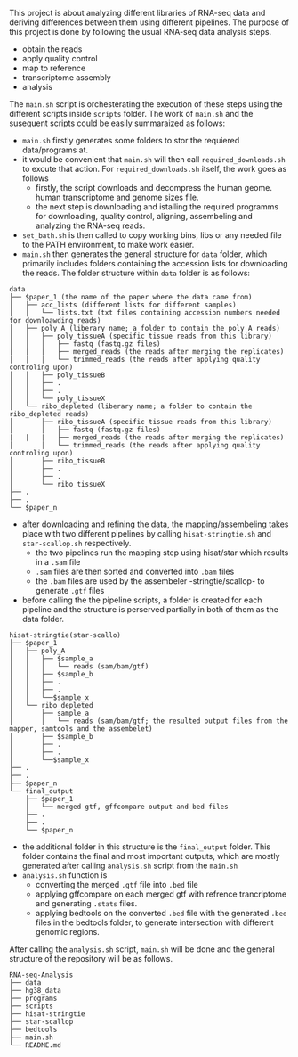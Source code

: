 This project is about analyzing different libraries of RNA-seq data and deriving differences between them using different pipelines. The purpose of this project is done by following the usual RNA-seq data analysis steps.
  - obtain the reads
  - apply quality control
  - map to reference
  - transcriptome assembly
  - analysis

The `main.sh` script is orchesterating the execution of these steps using the different scripts inside `scripts` folder. The work of `main.sh` and the susequent scripts could be easily summaraized as follows:

  - `main.sh` firstly generates some folders to stor the requiered data/programs at.
  - it would be convenient that `main.sh` will then call `required_downloads.sh` to excute that action. For `required_downloads.sh` itself, the work goes as follows
    - firstly, the script downloads and decompress the human geome. human transcriptome and genome sizes file.
    - the next step is downloading and istalling the required programms for downloading, quality control, aligning, assembeling and analyzing the RNA-seq reads.
  - `set_bath.sh` is then called to copy working bins, libs or any needed file to the PATH environment, to make work easier.
  - `main.sh` then generates the general structure for `data` folder, which primarily includes folders containing the accession lists for downloading the reads. The folder structure within `data` folder is as follows:
  
```
data
├── $paper_1 (the name of the paper where the data came from)
│   ├── acc_lists (different lists for different samples)
│   │   └── lists.txt (txt files containing accession numbers needed for downloawding reads)
│   ├── poly_A (liberary name; a folder to contain the poly_A reads)
│   │   ├── poly_tissueA (specific tissue reads from this library)
│   │   │   ├── fastq (fastq.gz files)
|   |   |   ├── merged_reads (the reads after merging the replicates)
│   │   │   └── trimmed_reads (the reads after applying quality controling upon)
│   │   ├── poly_tissueB 
│   │   ├── .
│   │   ├── .
│   │   └── poly_tissueX
│   └── ribo_depleted (liberary name; a folder to contain the ribo_depleted reads)
│       ├── ribo_tissueA (specific tissue reads from this library)
│       │   ├── fastq (fastq.gz files)
|   |   |   ├── merged_reads (the reads after merging the replicates)
│       │   └── trimmed_reads (the reads after applying quality controling upon)
│       ├── ribo_tissueB 
│       ├── .
│       ├── .
│       └── ribo_tissueX
├── .     
├── .     
└── $paper_n     
```
  - after downloading and refining the data, the mapping/assembeling takes place with two different pipelines by calling `hisat-stringtie.sh` and `star-scallop.sh` respectively.
    - the two pipelines run the mapping step using hisat/star which results in a `.sam` file
    - `.sam` files are then sorted and converted into `.bam` files
    - the `.bam` files are used by the assembeler -stringtie/scallop- to generate `.gtf` files
  - before calling the the pipeline scripts, a folder is created for each pipeline and the structure is perserved partially in both of them as the data folder.
  
```
hisat-stringtie(star-scallo)
├── $paper_1 
│   ├── poly_A 
│   │   ├── $sample_a 
│   │   │   └── reads (sam/bam/gtf)   
│   │   ├── $sample_b 
│   │   ├── .
│   │   ├── .
│   │   └──$sample_x
│   └── ribo_depleted 
│       ├── sample_a 
│       │   └── reads (sam/bam/gtf; the resulted output files from the mapper, samtools and the assembelet)
│       ├── $sample_b 
│       ├── .
│       ├── .
│       └──$sample_x
├── .     
├── .     
├── $paper_n 
└── final_output
    ├── $paper_1
    │   └── merged gtf, gffcompare output and bed files 
    ├── .     
    ├── .     
    └── $paper_n 
```
  - the additional folder in this structure is the `final_output` folder. This folder contains the final and most important outputs, which are mostly generated after calling `analysis.sh` script from the `main.sh`
  - `analysis.sh` function is
    - converting the merged `.gtf` file into `.bed` file
    - applying gffcompare on each merged gtf with refrence trancriptome and generating `.stats` files.
    - applying bedtools on the converted `.bed` file with the generated `.bed` files in the bedtools folder, to generate intersection with different genomic regions.

After calling the `analysis.sh` script, `main.sh` will be done and the general structure of the repository will be as follows.

```
RNA-seq-Analysis
├── data 
├── hg38_data
├── programs 
├── scripts
├── hisat-stringtie 
├── star-scallop
├── bedtools
├── main.sh
└── README.md 
```
